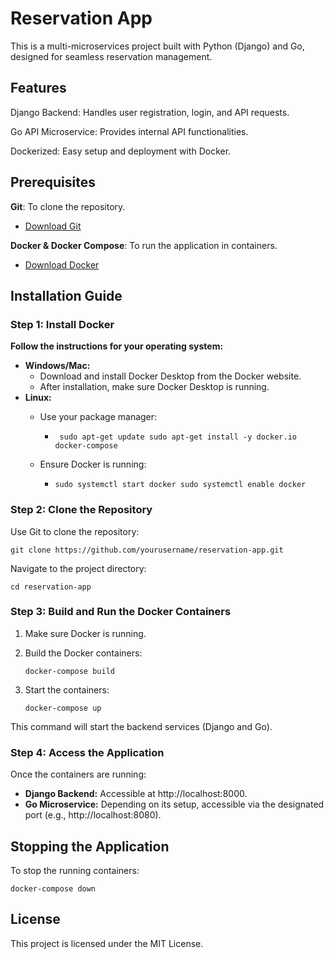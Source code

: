 # Reservation App
This is a multi-microservices project built with Python (Django) and Go, designed for seamless reservation management.

## Features
Django Backend: Handles user registration, login, and API requests.

Go API Microservice: Provides internal API functionalities.

Dockerized: Easy setup and deployment with Docker.

## Prerequisites
**Git**: To clone the repository.

- [Download Git](https://git-scm.com/)

**Docker & Docker Compose**: To run the application in containers.

- [Download Docker](https://www.docker.com/products/docker-desktop/)

## Installation Guide
### Step 1: Install Docker
**Follow the instructions for your operating system:**

- **Windows/Mac:**
  - Download and install Docker Desktop from the Docker website.
  - After installation, make sure Docker Desktop is running.
- **Linux:**
  - Use your package manager:
    
    - ``` sudo apt-get update sudo apt-get install -y docker.io docker-compose```
  - Ensure Docker is running:
    
    - ```sudo systemctl start docker sudo systemctl enable docker```
   
### Step 2: Clone the Repository
Use Git to clone the repository:

```git clone https://github.com/yourusername/reservation-app.git```

Navigate to the project directory:

```cd reservation-app```

### Step 3: Build and Run the Docker Containers

1. Make sure Docker is running.
2. Build the Docker containers:
   
   ```docker-compose build```
3. Start the containers:

   ```docker-compose up```

This command will start the backend services (Django and Go).

### Step 4: Access the Application

Once the containers are running:
- **Django Backend:** Accessible at http://localhost:8000.
- **Go Microservice:** Depending on its setup, accessible via the designated port (e.g., http://localhost:8080).

## Stopping the Application
To stop the running containers:

```docker-compose down```

## License
This project is licensed under the MIT License.
